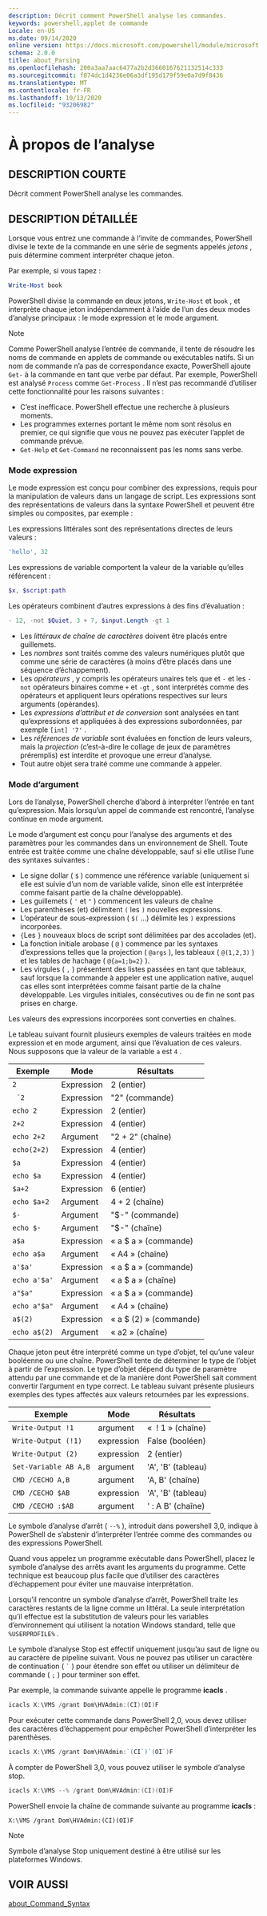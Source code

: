 ```yaml
---
description: Décrit comment PowerShell analyse les commandes.
keywords: powershell,applet de commande
Locale: en-US
ms.date: 09/14/2020
online version: https://docs.microsoft.com/powershell/module/microsoft.powershell.core/about/about_parsing?view=powershell-6&WT.mc_id=ps-gethelp
schema: 2.0.0
title: about_Parsing
ms.openlocfilehash: 200a3aa7aac6477a2b2d3660167621132514c333
ms.sourcegitcommit: f874dc1d4236e06a3df195d179f59e0a7d9f8436
ms.translationtype: MT
ms.contentlocale: fr-FR
ms.lasthandoff: 10/13/2020
ms.locfileid: "93206982"
---
```

# <a name="about-parsing"></a>À propos de l’analyse

## <a name="short-description"></a>DESCRIPTION COURTE

Décrit comment PowerShell analyse les commandes.

## <a name="long-description"></a>DESCRIPTION DÉTAILLÉE

Lorsque vous entrez une commande à l’invite de commandes, PowerShell divise le texte de la commande en une série de segments appelés _jetons_ , puis détermine comment interpréter chaque jeton.

Par exemple, si vous tapez :

```powershell
Write-Host book
```

PowerShell divise la commande en deux jetons, `Write-Host` et `book` , et interprète chaque jeton indépendamment à l’aide de l’un des deux modes d’analyse principaux : le mode expression et le mode argument.

> [!NOTE]
> Comme PowerShell analyse l’entrée de commande, il tente de résoudre les noms de commande en applets de commande ou exécutables natifs. Si un nom de commande n’a pas de correspondance exacte, PowerShell ajoute `Get-` à la commande en tant que verbe par défaut. Par exemple, PowerShell est analysé `Process` comme `Get-Process` . Il n’est pas recommandé d’utiliser cette fonctionnalité pour les raisons suivantes :
>
> - C’est inefficace. PowerShell effectue une recherche à plusieurs moments.
> - Les programmes externes portant le même nom sont résolus en premier, ce qui signifie que vous ne pouvez pas exécuter l’applet de commande prévue.
> - `Get-Help` et `Get-Command` ne reconnaissent pas les noms sans verbe.

### <a name="expression-mode"></a>Mode expression

Le mode expression est conçu pour combiner des expressions, requis pour la manipulation de valeurs dans un langage de script. Les expressions sont des représentations de valeurs dans la syntaxe PowerShell et peuvent être simples ou composites, par exemple :

Les expressions littérales sont des représentations directes de leurs valeurs : 

```powershell
'hello', 32
```

Les expressions de variable comportent la valeur de la variable qu’elles référencent : 

```powershell
$x, $script:path
```
Les opérateurs combinent d’autres expressions à des fins d’évaluation : 

```powershell
- 12, -not $Quiet, 3 + 7, $input.Length -gt 1
```

- Les _littéraux de chaîne de caractères_ doivent être placés entre guillemets.
- Les _nombres_ sont traités comme des valeurs numériques plutôt que comme une série de caractères (à moins d’être placés dans une séquence d’échappement).
- Les _opérateurs_ , y compris les opérateurs unaires tels que et `-` et les `-not` opérateurs binaires comme `+` et `-gt` , sont interprétés comme des opérateurs et appliquent leurs opérations respectives sur leurs arguments (opérandes).
- Les _expressions d’attribut et de conversion_ sont analysées en tant qu’expressions et appliquées à des expressions subordonnées, par exemple `[int] '7'` .
- Les _références de variable_ sont évaluées en fonction de leurs valeurs, mais la _projection_ (c’est-à-dire le collage de jeux de paramètres préremplis) est interdite et provoque une erreur d’analyse.
- Tout autre objet sera traité comme une commande à appeler.

### <a name="argument-mode"></a>Mode d’argument

Lors de l’analyse, PowerShell cherche d’abord à interpréter l’entrée en tant qu’expression. Mais lorsqu’un appel de commande est rencontré, l’analyse continue en mode argument.

Le mode d’argument est conçu pour l’analyse des arguments et des paramètres pour les commandes dans un environnement de Shell. Toute entrée est traitée comme une chaîne développable, sauf si elle utilise l’une des syntaxes suivantes :

- Le signe dollar ( `$` ) commence une référence variable (uniquement si elle est suivie d’un nom de variable valide, sinon elle est interprétée comme faisant partie de la chaîne développable).
- Les guillemets ( `'` et `"` ) commencent les valeurs de chaîne
- Les parenthèses (et) délimitent `(` les `)` nouvelles expressions.
- L’opérateur de sous-expression ( `$(` ...) délimite les `)` expressions incorporées.
- `{`Les `}` nouveaux blocs de script sont délimitées par des accolades (et).
- La fonction initiale arobase ( `@` ) commence par les syntaxes d’expressions telles que la projection ( `@args` ), les tableaux ( `@(1,2,3)` ) et les tables de hachage ( `@{a=1;b=2}` ).
- Les virgules ( `,` ) présentent des listes passées en tant que tableaux, sauf lorsque la commande à appeler est une application native, auquel cas elles sont interprétées comme faisant partie de la chaîne développable. Les virgules initiales, consécutives ou de fin ne sont pas prises en charge.

Les valeurs des expressions incorporées sont converties en chaînes.

Le tableau suivant fournit plusieurs exemples de valeurs traitées en mode expression et en mode argument, ainsi que l’évaluation de ces valeurs. Nous supposons que la valeur de la variable `a` est `4` .

|       Exemple        |    Mode    |      Résultats       |
| -------------------- | ---------- | ----------------- |
| `2`                  | Expression | 2 (entier)       |
| `` `2``              | Expression | "2" (commande)     |
| `echo 2`             | Expression | 2 (entier)       |
| `2+2`                | Expression | 4 (entier)       |
| `echo 2+2`           | Argument   | "2 + 2" (chaîne)    |
| `echo(2+2)`          | Expression | 4 (entier)       |
| `$a`                 | Expression | 4 (entier)       |
| `echo $a`            | Expression | 4 (entier)       |
| `$a+2`               | Expression | 6 (entier)       |
| `echo $a+2`          | Argument   | 4 + 2 (chaîne)      |
| `$-`                 | Argument   | "$-" (commande)    |
| `echo $-`            | Argument   | "$-" (chaîne)     |
| `a$a`                | Expression | « a $ a » (commande)   |
| `echo a$a`           | Argument   | « A4 » (chaîne)     |
| `a'$a'`              | Expression | « a $ a » (commande)   |
| `echo a'$a'`         | Argument   | « a $ a » (chaîne)    |
| `a"$a"`              | Expression | « a $ a » (commande)   |
| `echo a"$a"`         | Argument   | « A4 » (chaîne)     |
| `a$(2)`              | Expression | « a $ (2) » (commande) |
| `echo a$(2)`         | Argument   | « a2 » (chaîne)     |

Chaque jeton peut être interprété comme un type d’objet, tel qu’une valeur booléenne ou une chaîne. PowerShell tente de déterminer le type de l’objet à partir de l’expression.
Le type d’objet dépend du type de paramètre attendu par une commande et de la manière dont PowerShell sait comment convertir l’argument en type correct. Le tableau suivant présente plusieurs exemples des types affectés aux valeurs retournées par les expressions.

|       Exemple          |    Mode    |     Résultats      |
| ---------------------- | ---------- | --------------- |
| `Write-Output !1`      | argument   | «  ! 1 » (chaîne)   |
| `Write-Output (!1)`    | expression | False (booléen) |
| `Write-Output (2)`     | expression | 2 (entier)     |
| `Set-Variable AB A,B`  | argument   | 'A', 'B' (tableau) |
| `CMD /CECHO A,B`       | argument   | 'A, B' (chaîne)  |
| `CMD /CECHO $AB`       | expression | 'A', 'B' (tableau) |
| `CMD /CECHO :$AB`      | argument   | ' : A B' (chaîne) |

Le symbole d’analyse d’arrêt ( `--%` ), introduit dans powershell 3,0, indique à PowerShell de s’abstenir d’interpréter l’entrée comme des commandes ou des expressions PowerShell.

Quand vous appelez un programme exécutable dans PowerShell, placez le symbole d’analyse des arrêts avant les arguments du programme. Cette technique est beaucoup plus facile que d’utiliser des caractères d’échappement pour éviter une mauvaise interprétation.

Lorsqu’il rencontre un symbole d’analyse d’arrêt, PowerShell traite les caractères restants de la ligne comme un littéral. La seule interprétation qu’il effectue est la substitution de valeurs pour les variables d’environnement qui utilisent la notation Windows standard, telle que `%USERPROFILE%` .

Le symbole d’analyse Stop est effectif uniquement jusqu’au saut de ligne ou au caractère de pipeline suivant. Vous ne pouvez pas utiliser un caractère de continuation ( `` ` `` ) pour étendre son effet ou utiliser un délimiteur de commande ( `;` ) pour terminer son effet.

Par exemple, la commande suivante appelle le programme **icacls** .

```powershell
icacls X:\VMS /grant Dom\HVAdmin:(CI)(OI)F
```

Pour exécuter cette commande dans PowerShell 2,0, vous devez utiliser des caractères d’échappement pour empêcher PowerShell d’interpréter les parenthèses.

```powershell
icacls X:\VMS /grant Dom\HVAdmin:`(CI`)`(OI`)F
```

À compter de PowerShell 3,0, vous pouvez utiliser le symbole d’analyse stop.

```powershell
icacls X:\VMS --% /grant Dom\HVAdmin:(CI)(OI)F
```

PowerShell envoie la chaîne de commande suivante au programme **icacls** :

`X:\VMS /grant Dom\HVAdmin:(CI)(OI)F`

> [!NOTE]
> Symbole d’analyse Stop uniquement destiné à être utilisé sur les plateformes Windows.

## <a name="see-also"></a>VOIR AUSSI

[about_Command_Syntax](about_Command_Syntax.md)

